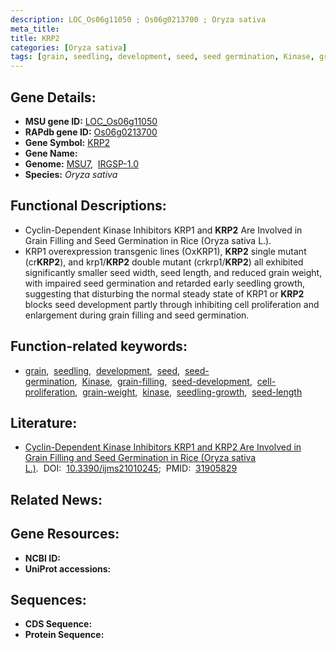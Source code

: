 ```yaml
---
description: LOC_Os06g11050 ; Os06g0213700 ; Oryza sativa
meta_title:
title: KRP2
categories: [Oryza sativa]
tags: [grain, seedling, development, seed, seed germination, Kinase, grain filling, seed development, cell proliferation, grain weight, kinase, seedling growth, seed length]
---
```


## Gene Details:
- **MSU gene ID:** [LOC_Os06g11050](http://rice.uga.edu/cgi-bin/ORF_infopage.cgi?orf=LOC_Os06g11050)  
- **RAPdb gene ID:** [Os06g0213700](https://rapdb.dna.affrc.go.jp/locus/?name=Os06g0213700)  
- **Gene Symbol:** <u>KRP2</u>
- **Gene Name:**
- **Genome:**  [MSU7](http://rice.uga.edu/),&nbsp;&nbsp;[IRGSP-1.0](https://rapdb.dna.affrc.go.jp/download/irgsp1.html)
- **Species:** *Oryza sativa*

## Functional Descriptions:
   - Cyclin-Dependent Kinase Inhibitors KRP1 and **KRP2** Are Involved in Grain Filling and Seed Germination in Rice (Oryza sativa L.).
   - KRP1 overexpression transgenic lines (OxKRP1), **KRP2** single mutant (cr**KRP2**), and krp1/**KRP2** double mutant (crkrp1/**KRP2**) all exhibited significantly smaller seed width, seed length, and reduced grain weight, with impaired seed germination and retarded early seedling growth, suggesting that disturbing the normal steady state of KRP1 or **KRP2** blocks seed development partly through inhibiting cell proliferation and enlargement during grain filling and seed germination.

## Function-related keywords:
   - [grain](/tags/grain/),&nbsp;&nbsp;[seedling](/tags/seedling/),&nbsp;&nbsp;[development](/tags/development/),&nbsp;&nbsp;[seed](/tags/seed/),&nbsp;&nbsp;[seed-germination](/tags/seed-germination/),&nbsp;&nbsp;[Kinase](/tags/Kinase/),&nbsp;&nbsp;[grain-filling](/tags/grain-filling/),&nbsp;&nbsp;[seed-development](/tags/seed-development/),&nbsp;&nbsp;[cell-proliferation](/tags/cell-proliferation/),&nbsp;&nbsp;[grain-weight](/tags/grain-weight/),&nbsp;&nbsp;[kinase](/tags/kinase/),&nbsp;&nbsp;[seedling-growth](/tags/seedling-growth/),&nbsp;&nbsp;[seed-length](/tags/seed-length/)

## Literature:
   - [Cyclin-Dependent Kinase Inhibitors KRP1 and KRP2 Are Involved in Grain Filling and Seed Germination in Rice (Oryza sativa L.)](https://www.doi.org/10.3390/ijms21010245).&nbsp;&nbsp;DOI:&nbsp;&nbsp;[10.3390/ijms21010245](https://www.doi.org/10.3390/ijms21010245);&nbsp;&nbsp;PMID:&nbsp;&nbsp;[31905829](https://pubmed.ncbi.nlm.nih.gov/31905829/)

## Related News:

## Gene Resources:
- **NCBI ID:**  []()
- **UniProt accessions:** [](https://www.uniprot.org/uniprotkb//entry)

## Sequences:
- **CDS Sequence:**
- **Protein Sequence:**
